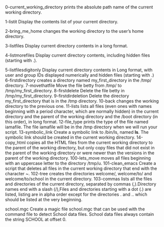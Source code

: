 0-current_working_directory prints the absolute path name of the current working directory.                                           

1-listit Display the contents list of your current directory.                                                                         

2-bring_me_home changes the working directory to the user’s home directory.                                                           

3-listfiles Display current directory contents in a long format.                                                                      

4-listmorefiles Display current directory contents, including hidden files (starting with .).                                         

5-listfilesdigitonly Display current directory contents in Long format, with user and group IDs displayed numerically and hidden files (starting with .)
6-firstdirectory  creates a directory named my_first_directory in the /tmp/ directory.
7-movethatfile Move the file betty from /tmp/ to /tmp/my_first_directory.
8-firstdelete Delete the file betty  in /tmp/my_first_directory.
9-firstdirdeletion Delete the directory my_first_directory that is in the /tmp directory.
10-back changes the working directory to the previous one.
11-lists lists all files (even ones with names beginning with a period character, which are normally hidden) in the current directory and the parent of the working directory and the /boot directory (in this order), in long format.
12-file_type prints the type of the file named iamafile. The file iamafile will be in the /tmp directory when we will run your script.
13-symbolic_link Create a symbolic link to /bin/ls, named __ls__. The symbolic link should be created in the current working directory.
14-copy_html copies all the HTML files from the current working directory to the parent of the working directory, but only copy files that did not exist in the parent of the working directory or were newer than the versions in the parent of the working directory.
100-lets_move moves all files beginning with an uppercase letter to the directory /tmp/u.
101-clean_emacs Create a script that deletes all files in the current working directory that end with the character ~.
102-tree creates the directories welcome/, welcome/to/ and welcome/to/school in the current directory.
103-commas lists all the files and directories of the current directory, separated by commas (,).Directory names end with a slash (/),Files and directories starting with a dot (.) are listed, listing are in alpha order  except for the directories . and .. which should be listed at the very beginning.

school.mgc Create a magic file school.mgc that can be used with the command file to detect School data files. School data files always contain the string SCHOOL at offset 0.

